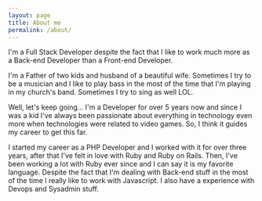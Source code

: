 ```yaml
---
layout: page
title: About me
permalink: /about/
---
```


<amp-img width="600" height="400" layout="responsive" src="../{{ site.imagecover }}"></amp-img>

I'm a Full Stack Developer despite the fact that I like to work much more as a Back-end Developer 
than a Front-end Developer. 

I'm a Father of two kids and husband of a beautiful wife. Sometimes I try to be a musician and
I like to play bass in the most of the time that I'm playing in my church's band. Sometimes I try to sing as well LOL. 
 
Well, let's keep going... I'm a Developer for over 5 years now and since I was a kid I've always been passionate 
about everything in technology even more when technologies were related to video games.
So, I think it guides my career to get this far. 

I started my career as a PHP Developer and I worked with it for over three years, after that I've felt in love with Ruby and Ruby on Rails. 
Then, I've been working a lot with Ruby ever since and I can say it is my favorite language. 
Despite the fact that I'm dealing with Back-end stuff in the most of the time 
I really like to work with Javascript. I also have a experience with Devops and Sysadmin stuff.



